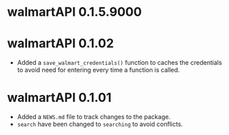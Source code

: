 # walmartAPI 0.1.5.9000

# walmartAPI 0.1.02

* Added a `save_walmart_credentials()` function to caches the credentials to avoid need for entering every time a function is called.


# walmartAPI 0.1.01

* Added a `NEWS.md` file to track changes to the package.
* `search` have been changed to `searching` to avoid conflicts.
